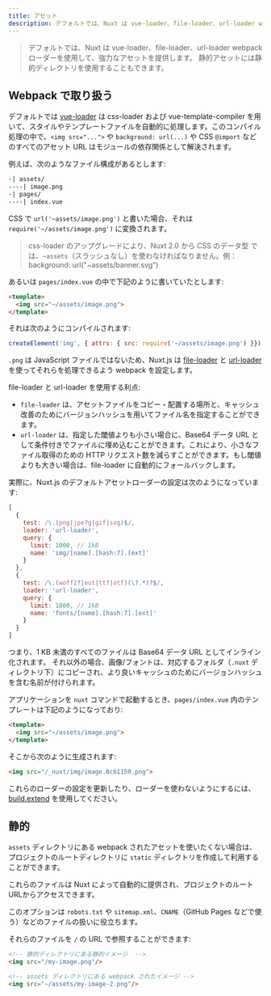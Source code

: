 ```yaml
---
title: アセット
description: デフォルトでは、Nuxt は vue-loader、file-loader、url-loader webpack ローダーを使用して、強力なアセットを提供します。静的アセットには静的ディレクトリを使用することもできます。
---
```


> デフォルトでは、Nuxt は vue-loader、file-loader、url-loader webpack ローダーを使用して、強力なアセットを提供します。 静的アセットには静的ディレクトリを使用することもできます。

## Webpack で取り扱う

デフォルトでは [vue-loader](http://vue-loader.vuejs.org/) は css-loader および vue-template-compiler を用いて、スタイルやテンプレートファイルを自動的に処理します。このコンパイル処理の中で、`<img src="...">` や `background: url(...)` や CSS `@import` などのすべてのアセット URL はモジュールの依存関係として解決されます。

例えば、次のようなファイル構成があるとします:

```bash
-| assets/
----| image.png
-| pages/
----| index.vue
```

CSS で `url('~assets/image.png')` と書いた場合、それは `require('~/assets/image.png')` に変換されます。

> css-loader のアップグレードにより、Nuxt 2.0 から CSS のデータ型 <url> では、`~assets`（スラッシュなし）を使わなければなりません。例：background: url("~assets/banner.svg")

あるいは `pages/index.vue` の中で下記のように書いていたとします:

```html
<template>
  <img src="~/assets/image.png">
</template>
```

それは次のようにコンパイルされます:

```js
createElement('img', { attrs: { src: require('~/assets/image.png') }})
```

`.png` は JavaScript ファイルではないため、Nuxt.js は [file-loader](https://github.com/webpack/file-loader) と [url-loader](https://github.com/webpack/url-loader) を使ってそれらを処理できるよう webpack を設定します。

file-loader と url-loader を使用する利点:

- `file-loader` は、アセットファイルをコピー・配置する場所と、キャッシュ改善のためにバージョンハッシュを用いてファイル名を指定することができます。
- `url-loader` は、指定した閾値よりも小さい場合に、Base64 データ URL として条件付きでファイルに埋め込むことができます。これにより、小さなファイル取得のための HTTP リクエスト数を減らすことができます。もし閾値よりも大きい場合は、file-loader に自動的にフォールバックします。

実際に、Nuxt.js のデフォルトアセットローダーの設定は次のようになっています:

```js
[
  {
    test: /\.(png|jpe?g|gif|svg)$/,
    loader: 'url-loader',
    query: {
      limit: 1000, // 1kB
      name: 'img/[name].[hash:7].[ext]'
    }
  },
  {
    test: /\.(woff2?|eot|ttf|otf)(\?.*)?$/,
    loader: 'url-loader',
    query: {
      limit: 1000, // 1kB
      name: 'fonts/[name].[hash:7].[ext]'
    }
  }
]
```

つまり、1 KB 未満のすべてのファイルは Base64 データ URL としてインライン化されます。 それ以外の場合、画像/フォントは、対応するフォルダ（`.nuxt` ディレクトリ下）にコピーされ、より良いキャッシュのためにバージョンハッシュを含む名前が付けられます。

アプリケーションを `nuxt` コマンドで起動するとき、`pages/index.vue` 内のテンプレートは下記のようになっており:

```html
<template>
  <img src="~/assets/image.png">
</template>
```

そこから次のように生成されます:

```html
<img src="/_nuxt/img/image.0c61159.png">
```

これらのローダーの設定を更新したり、ローダーを使わないようにするには、[build.extend](/api/configuration-build#extend) を使用してください。

## 静的

`assets` ディレクトリにある webpack されたアセットを使いたくない場合は、プロジェクトのルートディレクトリに `static` ディレクトリを作成して利用することができます。

これらのファイルは Nuxt によって自動的に提供され、プロジェクトのルートURLからアクセスできます。

このオプションは `robots.txt` や `sitemap.xml`、`CNAME`（GitHub Pages などで使う）などのファイルの扱いに役立ちます。

それらのファイルを `/` の URL で参照することができます:

```html
<!-- 静的ディレクトリにある静的イメージ  -->
<img src="/my-image.png"/>

<!-- assets ディレクトリにある webpack されたイメージ -->
<img src="~/assets/my-image-2.png"/>
```

